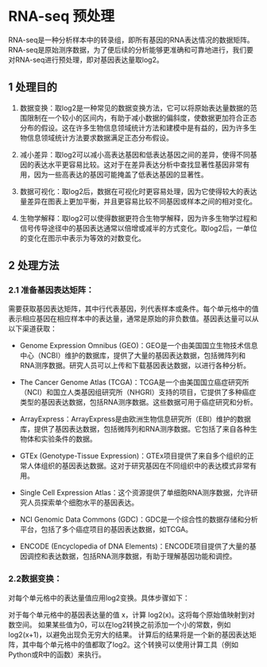#  RNA-seq 预处理
RNA-seq是一种分析样本中的转录组，即所有基因的RNA表达情况的数据矩阵。RNA-seq是原始测序数据，为了便后续的分析能够更准确和可靠地进行，我们要对RNA-seq进行预处理，即对基因表达量取log2。

## 1 处理目的

1. 数据变换：取log2是一种常见的数据变换方法，它可以将原始表达量数据的范围限制在一个较小的区间内，有助于减小数据的偏斜度，使数据更加符合正态分布的假设。这在许多生物信息领域统计方法和建模中是有益的，因为许多生物信息领域统计方法要求数据满足正态分布假设。

2. 减小差异：取log2可以减小高表达基因和低表达基因之间的差异，使得不同基因的表达水平更容易比较。这对于在差异表达分析中查找显著性基因非常有用，因为一些高表达的基因可能掩盖了低表达基因的显著性。

3. 数据可视化：取log2后，数据在可视化时更容易处理，因为它使得较大的表达量差异在图表上更加平衡，并且更容易比较不同基因或样本之间的相对变化。

4. 生物学解释：取log2可以使得数据更符合生物学解释，因为许多生物学过程和信号传导途径中的基因表达通常以倍增或减半的方式变化。取log2后，一单位的变化在图示中表示为等效的对数变化。

## 2 处理方法

### 2.1 准备基因表达矩阵： 
需要获取基因表达矩阵，其中行代表基因，列代表样本或条件。每个单元格中的值表示相应基因在相应样本中的表达量，通常是原始的非负数值。基因表达量可以从以下渠道获取：
* Genome Expression Omnibus (GEO)：GEO是一个由美国国立生物技术信息中心（NCBI）维护的数据库，提供了大量的基因表达数据，包括微阵列和RNA测序数据。研究人员可以上传和下载基因表达数据，以进行各种分析。

* The Cancer Genome Atlas (TCGA)：TCGA是一个由美国国立癌症研究所（NCI）和国立人类基因组研究所（NHGRI）支持的项目，它提供了多种癌症类型的基因表达数据，包括RNA测序数据。这些数据可用于癌症研究和分析。

* ArrayExpress：ArrayExpress是由欧洲生物信息研究所（EBI）维护的数据库，提供了基因表达数据，包括微阵列和RNA测序数据。它包括了来自各种生物体和实验条件的数据。

* GTEx (Genotype-Tissue Expression)：GTEx项目提供了来自多个组织的正常人体组织的基因表达数据。这对于研究基因在不同组织中的表达模式非常有用。

* Single Cell Expression Atlas：这个资源提供了单细胞RNA测序数据，允许研究人员探索单个细胞水平的基因表达。

* NCI Genomic Data Commons (GDC)：GDC是一个综合性的数据存储和分析平台，包括了多个癌症项目的基因表达数据，如TCGA。

* ENCODE (Encyclopedia of DNA Elements)：ENCODE项目提供了大量的基因调控和表达数据，包括RNA测序数据，有助于理解基因功能和调控。

### 2.2数据变换： 
对每个单元格中的表达量值应用log2变换。具体步骤如下：

对于每个单元格中的基因表达量的值 x，计算 log2(x)。这将每个原始值映射到对数空间。 
如果某些值为0，可以在log2转换之前添加一个小的常数，例如log2(x+1)，以避免出现负无穷大的结果。
计算后的结果将是一个新的基因表达矩阵，其中每个单元格中的值都取了log2。这个转换可以使用计算工具（例如Python或R中的函数）来执行。

